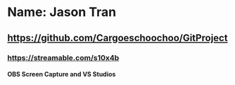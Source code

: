 # Name: Jason Tran
## https://github.com/Cargoeschoochoo/GitProject
### https://streamable.com/s10x4b
#### OBS Screen Capture and VS Studios
